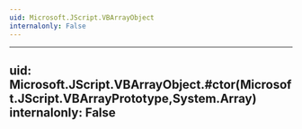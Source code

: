 ```yaml
---
uid: Microsoft.JScript.VBArrayObject
internalonly: False
---
```


---
uid: Microsoft.JScript.VBArrayObject.#ctor(Microsoft.JScript.VBArrayPrototype,System.Array)
internalonly: False
---
